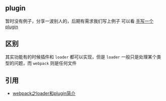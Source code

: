 ## plugin
暂时没有例子，分享一波别人的，后期有需求我们写上例子
可以看 [手写一个plugin](https://www.w3xue.com/exp/article/201810/3317.html)


## 区别
其实功能有的时候插件和 `loader` 都可以实现，但是 `loader` 
一般只是处理某个类型的问题，而 `webpack` 则是任何文件
## 引用
- [webpack之loader和plugin简介](https://zhuanlan.zhihu.com/p/28245984)
